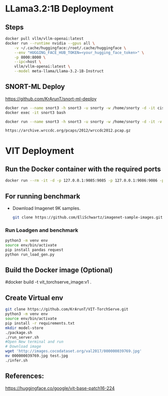 # LLama3.2:1B Deployment
## Steps
```sh
docker pull vllm/vllm-openai:latest
docker run --runtime nvidia --gpus all \
    -v ~/.cache/huggingface:/root/.cache/huggingface \
    --env "HUGGING_FACE_HUB_TOKEN=<your_hugging_face_token>" \
    -p 8000:8000 \
    --ipc=host \
    vllm/vllm-openai:latest \
    --model meta-llama/Llama-3.2-1B-Instruct

```
## SNORT-ML Deploy
https://github.com/KrArunT/snort-ml-deploy
```sh
docker run --name snort3 -h snort3 -u snorty -w /home/snorty -d -it ciscotalos/snort3 bash  
docker exec -it snort3 bash

docker run --name snort3 -h snort3 -u snorty -w /home/snorty -d -it -v /local_user/SNORT/ml:/home/snorty/examples ciscotalos/snort3 bash

https://archive.wrccdc.org/pcaps/2012/wrccdc2012.pcap.gz  
```

# VIT Deployment
## **Run the Docker container with the required ports**
```sh
docker run --rm -it -d -p 127.0.0.1:9085:9085 -p 127.0.0.1:9086:9086 -p 127.0.0.1:9087:9087 -p 127.0.0.1:9070:9070 -p 127.0.0.1:9071:9071 aruntiwary/vit_torchserve_image:v1
```

## For running benchmark
* Download Imagenet 9K samples.
  ```sh
  git clone https://github.com/EliSchwartz/imagenet-sample-images.git images
  ```

### Run Loadgen and benchmark
```sh
python3 -m venv env
source env/bin/activate
pip install pandas request
python run_load_gen.py
```

## Build the Docker image (Optional)
#docker build -t vit_torchserve_image:v1 .

## Create Virtual env
```sh
git clone https://github.com/KrArunT/VIT-TorchServe.git
python3 -m venv env
source env/bin/activate
pip install -r requirements.txt
mkdir model-store
./package.sh
./run_server.sh
#Open New terminal and run
# Download image
wget 'http://images.cocodataset.org/val2017/000000039769.jpg'
mv 000000039769.jpg test.jpg
./infer.sh
```

## References:
https://huggingface.co/google/vit-base-patch16-224

